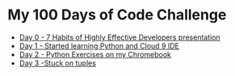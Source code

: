 # My 100 Days of Code Challenge

* [Day 0 - 7 Habits of Highly Effective Developers presentation](https://github.com/edbartram/100DaysOfCode/blob/master/log/Day0.md)
* [Day 1 - Started learning Python and Cloud 9 IDE](https://github.com/edbartram/100DaysOfCode/blob/master/log/Day1.md)
* [Day 2 - Python Exercises on my Chromebook](https://github.com/edbartram/100DaysOfCode/blob/master/log/Day2.md)
* [Day 3 -Stuck on tuples](https://github.com/edbartram/100DaysOfCode/blob/master/log/Day3.md)
